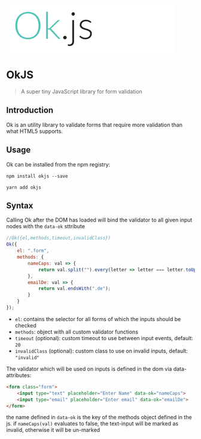 ![OkJS](./logo.png)

# OkJS

> A super tiny JavaScript library for form validation

## Introduction

Ok is an utility library to validate forms that require more validation than what HTML5 supports.

## Usage

Ok can be installed from the npm registry:

```shell
npm install okjs --save
```

```shell
yarn add okjs
```

## Syntax

Calling Ok after the DOM has loaded will bind the validator to all given input nodes with the `data-ok` sttribute

```js
//Ok({el,methods,timeout,invalidClass})
Ok({
    el: ".form",
    methods: {
        nameCaps: val => {
            return val.split("").every(letter => letter === letter.toUpperCase());
        },
        emailDe: val => {
            return val.endsWith(".de");
        }
    }
});
```

- `el`: contains the selector for all forms of which the inputs should be checked
- `methods`: object with all custom validator functions
- `timeout` (optional): custom timeout to use between input events, default: `20`
- `invalidClass` (optional): custom class to use on invalid inputs, default: `"invalid"`

The validator which will be used on inputs is defined in the dom via data-attributes:

```html
<form class="form">
    <input type="text" placeholder="Enter Name" data-ok="nameCaps">
    <input type="email" placeholder="Enter email" data-ok="emailDe">
</form>
```

the name defined in `data-ok` is the key of the methods object defined in the js.
if `nameCaps(val)` evaluates to false, the text-input will be marked as invalid, otherwise it will be un-marked
